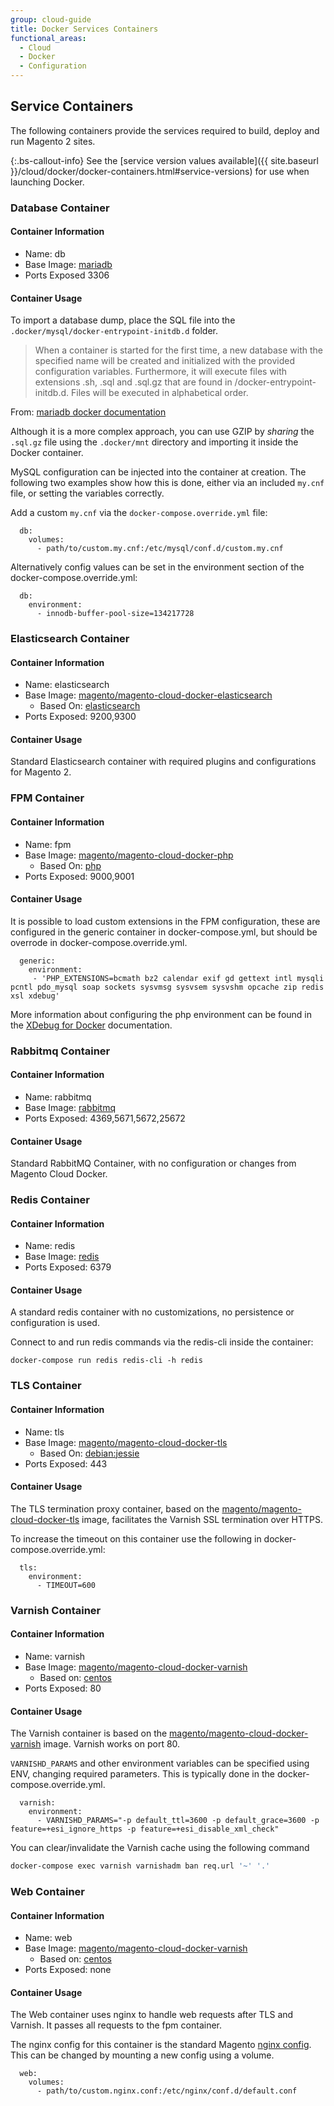 ```yaml
---
group: cloud-guide
title: Docker Services Containers
functional_areas:
  - Cloud
  - Docker
  - Configuration
---
```


## Service Containers

The following containers provide the services required to build, deploy and run Magento 2 sites.

{:.bs-callout-info}
See the [service version values available]({{ site.baseurl }}/cloud/docker/docker-containers.html#service-versions) for use when launching Docker.

### Database Container

#### Container Information
 - Name: db
 - Base Image: [mariadb](https://hub.docker.com/_/mariadb)
-  Ports Exposed 3306

#### Container Usage

To import a database dump, place the SQL file into the `.docker/mysql/docker-entrypoint-initdb.d` folder.

> When a container is started for the first time, a new database with the specified name will be created and initialized with the provided configuration variables. Furthermore, it will execute files with extensions .sh, .sql and .sql.gz that are found in /docker-entrypoint-initdb.d. Files will be executed in alphabetical order. 

From: [mariadb docker documentation](https://hub.docker.com/_/mariadb)

Although it is a more complex approach, you can use GZIP by _sharing_ the `.sql.gz` file using the `.docker/mnt` directory and importing it inside the Docker container.

MySQL configuration can be injected into the container at creation. The following two examples show how this is done, either via an included `my.cnf` file, or setting the variables correctly. 

Add a custom `my.cnf` via the `docker-compose.override.yml` file:
```
  db:
    volumes:       
      - path/to/custom.my.cnf:/etc/mysql/conf.d/custom.my.cnf
```

Alternatively config values can be set in the environment section of the docker-compose.override.yml:
```
  db:
    environment: 
      - innodb-buffer-pool-size=134217728
```

### Elasticsearch Container

#### Container Information
 - Name: elasticsearch
 - Base Image: [magento/magento-cloud-docker-elasticsearch](https://hub.docker.com/r/magento/magento-cloud-docker-elasticsearch)
   - Based On: [elasticsearch](https://hub.docker.com/_/elasticsearch)  
-  Ports Exposed: 9200,9300

#### Container Usage

Standard Elasticsearch container with required plugins and configurations for Magento 2.

### FPM Container

#### Container Information
 - Name: fpm
 - Base Image: [magento/magento-cloud-docker-php](https://hub.docker.com/r/magento/magento-cloud-docker-php)
   - Based On: [php](https://hub.docker.com/_/php) 
-  Ports Exposed: 9000,9001

#### Container Usage

It is possible to load custom extensions in the FPM configuration, these are configured in the generic container in docker-compose.yml, but should be overrode in docker-compose.override.yml.
```
  generic:
    environment:
     - 'PHP_EXTENSIONS=bcmath bz2 calendar exif gd gettext intl mysqli pcntl pdo_mysql soap sockets sysvmsg sysvsem sysvshm opcache zip redis xsl xdebug'
```

More information about configuring the php environment can be found in the [XDebug for Docker]({{site.baseurl}}/cloud/docker/docker-development-debug.html) documentation. 

### Rabbitmq Container

#### Container Information
 - Name: rabbitmq
 - Base Image: [rabbitmq](https://hub.docker.com/_/rabbitmq)
-  Ports Exposed: 4369,5671,5672,25672

#### Container Usage

Standard RabbitMQ Container, with no configuration or changes from Magento Cloud Docker.

### Redis Container

#### Container Information
 - Name: redis
 - Base Image: [redis](https://hub.docker.com/_/redis)
-  Ports Exposed: 6379

#### Container Usage
A standard redis container with no customizations, no persistence or configuration is used. 

Connect to and run redis commands via the redis-cli inside the container:
```
docker-compose run redis redis-cli -h redis
```

### TLS Container

#### Container Information
- Name: tls
- Base Image: [magento/magento-cloud-docker-tls](https://hub.docker.com/r/magento/magento-cloud-docker-tls)
   - Based On: [debian:jessie](https://hub.docker.com/_/debian)
-  Ports Exposed: 443

#### Container Usage

The TLS termination proxy container, based on the  [magento/magento-cloud-docker-tls](https://hub.docker.com/r/magento/magento-cloud-docker-tls) image, facilitates the Varnish SSL termination over HTTPS.

To increase the timeout on this container use the following in docker-compose.override.yml:
```
  tls:
    environment:
      - TIMEOUT=600
```

### Varnish Container

#### Container Information
 - Name: varnish
- Base Image: [magento/magento-cloud-docker-varnish](https://hub.docker.com/r/magento/magento-cloud-docker-varnish)
   - Based on: [centos](https://hub.docker.com/_/centos)
-  Ports Exposed: 80

#### Container Usage
The Varnish container is based on the [magento/magento-cloud-docker-varnish](https://hub.docker.com/r/magento/magento-cloud-docker-varnish) image. Varnish works on port 80.

`VARNISHD_PARAMS` and other environment variables can be specified using ENV, changing required parameters. This is typically done in the docker-compose.override.yml.

```
  varnish:
    environment: 
      - VARNISHD_PARAMS="-p default_ttl=3600 -p default_grace=3600 -p feature=+esi_ignore_https -p feature=+esi_disable_xml_check"
```

You can clear/invalidate the Varnish cache using the following command

```bash
docker-compose exec varnish varnishadm ban req.url '~' '.'
```

### Web Container

#### Container Information
 - Name: web
- Base Image: [magento/magento-cloud-docker-varnish](https://hub.docker.com/r/magento/magento-cloud-docker-nginx)
   - Based on: [centos](https://hub.docker.com/_/centos)
-  Ports Exposed: none

#### Container Usage
The Web container uses nginx to handle web requests after TLS and Varnish. It passes all requests to the fpm container.

The nginx config for this container is the standard Magento [nginx config](https://github.com/magento-dockerhub/magento-cloud-docker/blob/master/images/nginx/1.9/etc/vhost.conf). This can be changed by mounting a new config using a volume.

```
  web:
    volumes:       
      - path/to/custom.nginx.conf:/etc/nginx/conf.d/default.conf
``` 